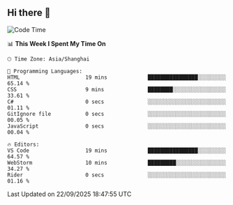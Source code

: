 ## Hi there 👋

<!--START_SECTION:waka-->
![Code Time](http://img.shields.io/badge/Code%20Time-23%20hrs%2037%20mins-blue)

📊 **This Week I Spent My Time On** 

```text
🕑︎ Time Zone: Asia/Shanghai

💬 Programming Languages: 
HTML                     19 mins             ████████████████░░░░░░░░░   65.14 % 
CSS                      9 mins              ████████░░░░░░░░░░░░░░░░░   33.61 % 
C#                       0 secs              ░░░░░░░░░░░░░░░░░░░░░░░░░   01.11 % 
GitIgnore file           0 secs              ░░░░░░░░░░░░░░░░░░░░░░░░░   00.05 % 
JavaScript               0 secs              ░░░░░░░░░░░░░░░░░░░░░░░░░   00.04 % 

🔥 Editors: 
VS Code                  19 mins             ████████████████░░░░░░░░░   64.57 % 
WebStorm                 10 mins             █████████░░░░░░░░░░░░░░░░   34.27 % 
Rider                    0 secs              ░░░░░░░░░░░░░░░░░░░░░░░░░   01.16 % 
```


 Last Updated on 22/09/2025 18:47:55 UTC
<!--END_SECTION:waka-->
